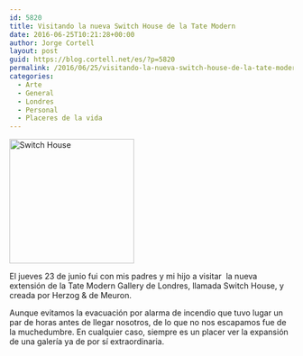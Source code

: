 ```yaml
---
id: 5820
title: Visitando la nueva Switch House de la Tate Modern
date: 2016-06-25T10:21:28+00:00
author: Jorge Cortell
layout: post
guid: https://blog.cortell.net/es/?p=5820
permalink: /2016/06/25/visitando-la-nueva-switch-house-de-la-tate-modern/
categories:
  - Arte
  - General
  - Londres
  - Personal
  - Placeres de la vida
---
```

<p class="p1">
  <img class="aligncenter" src="https://www.southlondon-today.co.uk/images/news/2016/tate-new-building.jpg" alt="Switch House" width="221" height="221" />
</p>

<p class="p1">
  <span class="s1">El jueves 23 de junio fui con mis padres y mi hijo a visitar  la nueva extensión de la Tate Modern Gallery de Londres, llamada Switch House, y creada por Herzog & de Meuron.</span>
</p>

Aunque evitamos la evacuación por alarma de incendio que tuvo lugar un par de horas antes de llegar nosotros, de lo que no nos escapamos fue de la muchedumbre. En cualquier caso, siempre es un placer ver la expansión de una galería ya de por sí extraordinaria.